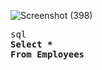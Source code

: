 


![Screenshot (398)](https://user-images.githubusercontent.com/79485961/169616722-36278195-fa62-4dc7-9f07-0267dc7ca2fe.png)


<pre>sql
<b>Select *
<b>From Employees

<pre>

